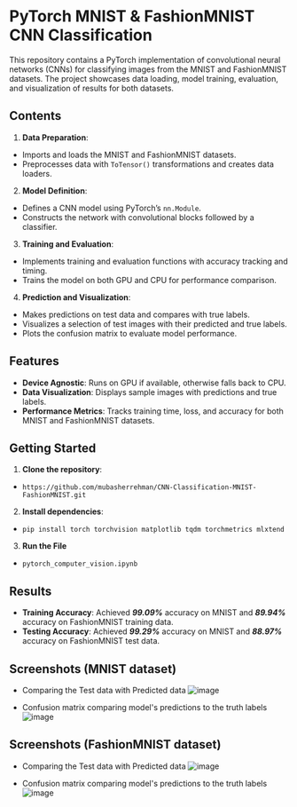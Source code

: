 
# PyTorch MNIST & FashionMNIST CNN Classification
This repository contains a PyTorch implementation of convolutional neural networks (CNNs) for classifying images from the MNIST and FashionMNIST datasets. The project showcases data loading, model training, evaluation, and visualization of results for both datasets.

## Contents

 1. **Data Preparation**:
 -  Imports and loads the MNIST and FashionMNIST datasets.
 - Preprocesses data with `ToTensor()` transformations and creates data loaders.
 2. **Model Definition**:
 -  Defines a CNN model using PyTorch’s `nn.Module`.
 - Constructs the network with convolutional blocks followed by a classifier.
 3. **Training and Evaluation**:
 -   Implements training and evaluation functions with accuracy tracking and timing.
 - Trains the model on both GPU and CPU for performance comparison.
 4. **Prediction and Visualization**:
 -   Makes predictions on test data and compares with true labels.
 - Visualizes a selection of test images with their predicted and true labels.
 - Plots the confusion matrix to evaluate model performance.

## Features
-   **Device Agnostic**: Runs on GPU if available, otherwise falls back to CPU.
-   **Data Visualization**: Displays sample images with predictions and true labels.
-   **Performance Metrics**: Tracks training time, loss, and accuracy for both MNIST and FashionMNIST datasets.

## Getting Started
1.  **Clone the repository**:
- `https://github.com/mubasherrehman/CNN-Classification-MNIST-FashionMNIST.git`
2. **Install dependencies**:
- `pip install torch torchvision matplotlib tqdm torchmetrics mlxtend
`
3. **Run the File**
- `pytorch_computer_vision.ipynb`

## Results
-   **Training Accuracy**: Achieved ***99.09%*** accuracy on MNIST and ***89.94%*** accuracy on FashionMNIST training data.
-   **Testing Accuracy**: Achieved ***99.29%*** accuracy on MNIST and ***88.97%*** accuracy on FashionMNIST test data.

## Screenshots (MNIST dataset)
- Comparing the Test data with Predicted data
![image](https://github.com/user-attachments/assets/5f8df09a-615e-407a-b254-84e3169c9989)

- Confusion matrix comparing model's predictions to the truth labels
![image](https://github.com/user-attachments/assets/da4a6401-c994-4a94-8cca-a7897c1fb830)

## Screenshots (FashionMNIST dataset)
- Comparing the Test data with Predicted data
![image](https://github.com/user-attachments/assets/667475b7-8504-4ab7-97b8-a3a5d5b86795)

- Confusion matrix comparing model's predictions to the truth labels
![image](https://github.com/user-attachments/assets/f9a4345e-b026-4f1f-bba7-cd1e41d38831)


